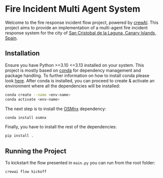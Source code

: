 # Fire Incident Multi Agent System

Welcome to the fire response incident flow project, powered by [crewAI](https://crewai.com). This project aims to provide an implementation of a multi-agent fire incident response system for the city of [San Cristobal de la Laguna, Canary Islands, Spain](https://es.wikipedia.org/wiki/San_Crist%C3%B3bal_de_La_Laguna).

## Installation

Ensure you have Python >=3.10 <=3.13 installed on your system. This project is mostly based on [conda](https://docs.conda.io/projects/conda/en/latest/user-guide/getting-started.html) for dependency management and package handling. To further information on how to install conda please look [here](https://docs.conda.io/projects/conda/en/latest/user-guide/install/index.html). After conda is installed, you can proceed to create & activate an environment where all the dependencies will be installed:

```bash
conda create --name <env-name>
conda activate <env-name>
```

The next step is to install the [OSMnx](https://osmnx.readthedocs.io/en/stable/index.html) dependency:

```bash
conda install osmnx
```

Finally, you have to install the rest of the dependencies:

```bash
pip install .
```

## Running the Project

To kickstart the flow presented in `main.py` you can run from the root folder:

```bash
crewai flow kickoff
```
